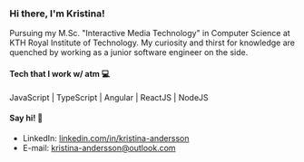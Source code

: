 ### Hi there, I'm Kristina!

Pursuing my M.Sc. "Interactive Media Technology" in Computer Science at KTH Royal Institute of Technology. My curiosity and thirst for knowledge are quenched by working as a junior software engineer on the side. 


#### Tech that I work w/ atm 💻
JavaScript | TypeScript | Angular | ReactJS | NodeJS 

#### Say hi! 💬
* LinkedIn: [linkedin.com/in/kristina-andersson](https://www.linkedin.com/in/kristina-andersson)
* E-mail: [kristina-andersson@outlook.com](mailto:kristina-andersson@outlook.com)




<!--
**anderssonk/anderssonk** is a ✨ _special_ ✨ repository because its `README.md` (this file) appears on your GitHub profile.

Here are some ideas to get you started:

- 🔭 I’m currently working on ...
- 🌱 I’m currently learning ...
- 👯 I’m looking to collaborate on ...
- 🤔 I’m looking for help with ...
- 💬 Ask me about ...
- 📫 How to reach me: ...
- 😄 Pronouns: ...
- ⚡ Fun fact: ...
-->
